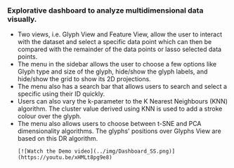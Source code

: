 ### Explorative dashboard to analyze multidimensional data visually.
<ul>
  <li>Two views, i.e. Glyph View and Feature View, allow the user to interact with the dataset and select a specific data point which can then be compared with the remainder of the data points or lasso selected data points.
  <li>The menu in the sidebar allows the user to choose a few options like Glyph type and size of the glyph, hide/show the glyph labels, and hide/show the grid to show its 2D projections.
  <li>The menu also has a search bar that allows users to search and select a specific using their ID quickly.
  <li>Users can also vary the k-parameter to the K Nearest Neighbours (KNN) algorithm. The cluster value derived using KNN is used to add a stroke colour over the glyph.
  <li>The menu also allows users to choose between t-SNE and PCA dimensionality algorithms. The glyphs' positions over Glyphs View are based on this DR algorithm.

    [![Watch the Demo video](../img/Dashboard_SS.png)](https://youtu.be/xHMLt8pg9e8)

